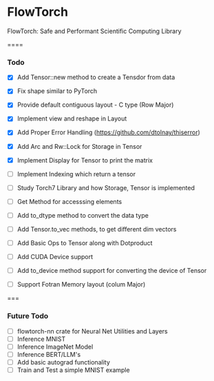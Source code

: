 # FlowTorch

FlowTorch: Safe and Performant Scientific Computing Library

====

### Todo
- [x] Add Tensor::new method to create a Tensdor from data
- [x] Fix shape similar to PyTorch
- [x] Provide default contiguous layout - C type (Row Major)
- [x] Implement view and reshape in Layout
- [x] Add Proper Error Handling (https://github.com/dtolnay/thiserror)
- [x] Add Arc and Rw::Lock for Storage in Tensor
- [x] Implement Display for Tensor to print the matrix
- [ ] Implement Indexing which return a tensor
- [ ] Study Torch7 Library and how Storage, Tensor is implemented
- [ ] Get Method for accesssing elements
- [ ] Add to_dtype method to convert the data type
- [ ] Add Tensor.to_vec methods, to get different dim vectors
- [ ] Add Basic Ops to Tensor along with Dotproduct
- [ ] Add CUDA Device support
- [ ] Add to_device method support for converting the device of Tensor
- [ ] Support Fotran Memory layout (colum Major)


===

###  Future Todo
- [ ] flowtorch-nn crate for Neural Net Utilities and Layers
- [ ] Inference MNIST
- [ ] Inference ImageNet Model
- [ ] Inference BERT/LLM's
- [ ] Add basic autograd functionality
- [ ] Train and Test a simple MNIST example